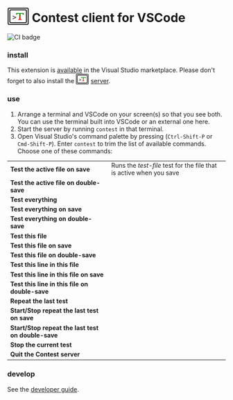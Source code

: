 # <img src="https://raw.githubusercontent.com/contest-framework/vscode/refs/heads/main/icons/300.png" width="50" height="41" valign="bottom"> Contest client for VSCode

![CI badge](https://github.com/contest-framework/vscode/actions/workflows/main.yml/badge.svg)

### install

This extension is
[available](https://marketplace.visualstudio.com/items?itemName=kevgo.contest-vscode)
in the Visual Studio marketplace. Please don't forget to also install the
<img src="icons/300.png" width="30" height="25" valign="bottom">
[server](https://github.com/contest/server).

### use

1. Arrange a terminal and VSCode on your screen(s) so that you see both. You can
   use the terminal built into VSCode or an external one here.
2. Start the server by running `contest` in that terminal.
3. Open Visual Studio's command palette by pressing (`Ctrl-Shift-P` or
   `Cmd-Shift-P`). Enter `contest` to trim the list of available commands.
   Choose one of these commands:

<table type="commands">
  <tr>
    <td><b>Test the active file on save</b></td>
    <td>Runs the <i>test-file</i> test for the file that is active when you save</td>
  </tr>
  <tr>
    <td><b>Test the active file on double-save</b></td>
    <td></td>
  </tr>
  <tr>
    <td><b>Test everything</b></td>
    <td></td>
  </tr>
  <tr>
    <td><b>Test everything on save</b></td>
    <td></td>
  </tr>
  <tr>
    <td><b>Test everything on double-save</b></td>
    <td></td>
  </tr>
  <tr>
    <td><b>Test this file</b></td>
    <td></td>
  </tr>
  <tr>
    <td><b>Test this file on save</b></td>
    <td></td>
  </tr>
  <tr>
    <td><b>Test this file on double-save</b></td>
    <td></td>
  </tr>
  <tr>
    <td><b>Test this line in this file</b></td>
    <td></td>
  </tr>
  <tr>
    <td><b>Test this line in this file on save</b></td>
    <td></td>
  </tr>
  <tr>
    <td><b>Test this line in this file on double-save</b></td>
    <td></td>
  </tr>
  <tr>
    <td><b>Repeat the last test</b></td>
    <td></td>
  </tr>
  <tr>
    <td><b>Start/Stop repeat the last test on save</b></td>
    <td></td>
  </tr>
  <tr>
    <td><b>Start/Stop repeat the last test on double-save</b></td>
    <td></td>
  </tr>
  <tr>
    <td><b>Stop the current test</b></td>
    <td></td>
  </tr>
  <tr>
    <td><b>Quit the Contest server</b></td>
    <td></td>
  </tr>
</table>

### develop

See the [developer guide](DEVELOPMENT.md).
